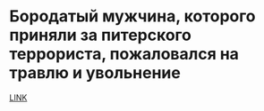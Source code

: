 # Бородатый мужчина, которого приняли за питерского террориста, пожаловался на травлю и увольнение



[LINK](https://varlamov.ru/2315035.html)